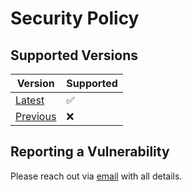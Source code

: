 # Security Policy

## Supported Versions

| Version                                                                | Supported          |
| ---------------------------------------------------------------------- | ------------------ |
| [Latest](https://github.com/aravindvnair99/AYKYA-Fest/releases/latest) | :white_check_mark: |
| [Previous](https://github.com/aravindvnair99/AYKYA-Fest/releases)      | :x:                |

## Reporting a Vulnerability

Please reach out via [email](aravindvnair@aykyamultifest.com) with all details.
